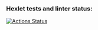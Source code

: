 ### Hexlet tests and linter status:
[![Actions Status](https://github.com/kolesnikova9292/frontend-project-lvl1/workflows/hexlet-check/badge.svg)](https://github.com/kolesnikova9292/frontend-project-lvl1/actions)